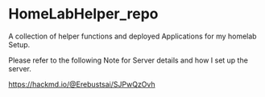 # HomeLabHelper_repo
A collection of helper functions and deployed Applications for my homelab Setup.

Please refer to the following Note for Server details and how I set up the server.

https://hackmd.io/@Erebustsai/SJPwQzOvh
